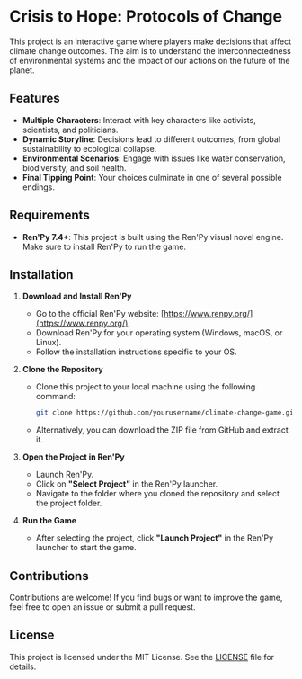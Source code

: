 # Crisis to Hope: Protocols of Change

This project is an interactive game where players make decisions that affect climate change outcomes. The aim is to understand the interconnectedness of environmental systems and the impact of our actions on the future of the planet.

## Features
- **Multiple Characters**: Interact with key characters like activists, scientists, and politicians.
- **Dynamic Storyline**: Decisions lead to different outcomes, from global sustainability to ecological collapse.
- **Environmental Scenarios**: Engage with issues like water conservation, biodiversity, and soil health.
- **Final Tipping Point**: Your choices culminate in one of several possible endings.

## Requirements
- **Ren'Py 7.4+**: This project is built using the Ren'Py visual novel engine. Make sure to install Ren'Py to run the game.

## Installation

1. **Download and Install Ren'Py**
   - Go to the official Ren'Py website: [https://www.renpy.org/](https://www.renpy.org/)
   - Download Ren'Py for your operating system (Windows, macOS, or Linux).
   - Follow the installation instructions specific to your OS.

2. **Clone the Repository**
   - Clone this project to your local machine using the following command:
     ```bash
     git clone https://github.com/yourusername/climate-change-game.git
     ```
   - Alternatively, you can download the ZIP file from GitHub and extract it.

3. **Open the Project in Ren'Py**
   - Launch Ren'Py.
   - Click on **"Select Project"** in the Ren'Py launcher.
   - Navigate to the folder where you cloned the repository and select the project folder.

4. **Run the Game**
   - After selecting the project, click **"Launch Project"** in the Ren'Py launcher to start the game.
   
## Contributions
Contributions are welcome! If you find bugs or want to improve the game, feel free to open an issue or submit a pull request.

## License
This project is licensed under the MIT License. See the [LICENSE](LICENSE) file for details.
